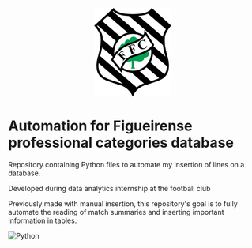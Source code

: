 <p align="center">
  <a href = "https://figueirense.com.br/">
  <img alt="FFC" height="180" src="https://raw.githubusercontent.com/lombardi-g/FFC-database/main/Figueirense.png">
  </a>
</p>

# Automation for Figueirense professional categories database
Repository containing Python files to automate my insertion of lines on a database.<br>

Developed during data analytics internship at the football club<br>

Previously made with manual insertion, this repository's goal is to fully automate the reading of match summaries and inserting important information in tables.<br>

![Python](https://img.shields.io/badge/python-3670A0?style=for-the-badge&logo=python&logoColor=ffdd54) <!-- ![Qt](https://img.shields.io/badge/Qt-%23217346.svg?style=for-the-badge&logo=Qt&logoColor=white) -->